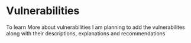 # Vulnerabilities
To learn More about vulnerabilities
I am planning to add the vulnerabilites along with their descriptions, explanations and recommendations

